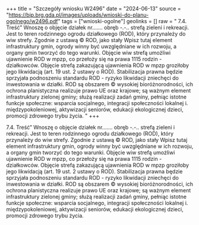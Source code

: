 +++
title = "Szczegóły wniosku W2496"
date = "2024-06-13"
source = "https://bip.brg.gda.pl/images/uploads/wnioski-do-planu-ogolnego/w2496.pdf"
tags = ["wnioski-ogolne"]
geolinks = []
raw = " 7.4. Treść” Wnoszę o objęcie działek nr....... obręb -.-.. strefą zieleni i rekreacji. Jest to teren rodzinnego ogrodu działkowego (ROD), który przynależy do wiw strefy. Zgodnie z ustawą © ROD, jako stały Wpisz tutaj element infrastruktury gmin, ogrody winny być uwzględniane w ich rozwoju, a organy gmin tworzyć do tego warunki. Objęcie wiw strefą umożliwi ujawnienie ROD w mpzp, co przełoży się na prawa 1115 rodzin - działkowców. Objęcie strefą zakazującą ujawnienia ROD w mpzp groziłoby jego likwidacją (art. 19 ust. 2 ustawy o ROD). Stabilizacja prawna będzie sprzyjała podnoszeniu standardu ROD - ryzyko likwidacji zniechęci do inwestowania w działki. ROD są obszarem © wysokiej bioróżnorodności, ich ochrona planistyczna realizuje prawo UE oraz krajowe; są ważnym element infrastruktury zielonej gminy; służą realizacji zadań gminy, pełniąc istotne funkcje społeczne: wsparcia socjalnego, integracji społeczności lokalnej i. międzypokoleniowej, aktywizacji seniorów, edukacji ekologicznej dzieci, promocji zdrowego trybu życia. "
+++


7.4. Treść” Wnoszę o objęcie działek nr....... obręb -.-.. strefą zieleni i rekreacji. Jest to teren rodzinnego
ogrodu działkowego (ROD), który przynależy do wiw strefy. Zgodnie z ustawą © ROD, jako stały
Wpisz tutaj
element infrastruktury gmin, ogrody winny być uwzględniane w ich rozwoju, a organy gmin tworzyć do
tego warunki. Objęcie wiw strefą umożliwi ujawnienie ROD w mpzp, co przełoży się na prawa 1115
rodzin - działkowców. Objęcie strefą zakazującą ujawnienia ROD w mpzp groziłoby jego likwidacją (art.
19 ust. 2 ustawy o ROD). Stabilizacja prawna będzie sprzyjała podnoszeniu standardu ROD - ryzyko
likwidacji zniechęci do inwestowania w działki. ROD są obszarem © wysokiej bioróżnorodności, ich
ochrona planistyczna realizuje prawo UE oraz krajowe; są ważnym element infrastruktury zielonej
gminy; służą realizacji zadań gminy, pełniąc istotne funkcje społeczne: wsparcia socjalnego, integracji
społeczności lokalnej i. międzypokoleniowej, aktywizacji seniorów, edukacji ekologicznej dzieci,
promocji zdrowego trybu życia.




